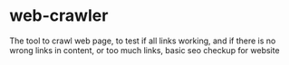 # web-crawler
The tool to crawl web page, to test if all links working, and if there is no wrong links in content, or too much links, basic seo checkup for website


